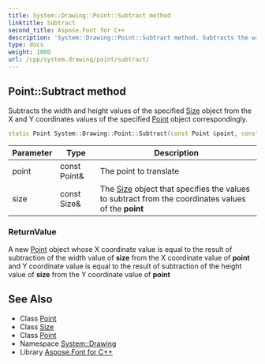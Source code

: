 ```yaml
---
title: System::Drawing::Point::Subtract method
linktitle: Subtract
second_title: Aspose.Font for C++
description: 'System::Drawing::Point::Subtract method. Subtracts the width and height values of the specified Size object from the X and Y coordinates values of the specified Point object correspondingly in C++.'
type: docs
weight: 1800
url: /cpp/system.drawing/point/subtract/
---
```

## Point::Subtract method


Subtracts the width and height values of the specified [Size](../../size/) object from the X and Y coordinates values of the specified [Point](../) object correspondingly.

```cpp
static Point System::Drawing::Point::Subtract(const Point &point, const Size &size)
```


| Parameter | Type | Description |
| --- | --- | --- |
| point | const Point\& | The point to translate |
| size | const Size\& | The [Size](../../size/) object that specifies the values to subtract from the coordinates values of the **point** |

### ReturnValue

A new [Point](../) object whose X coordinate value is equal to the result of subtraction of the width value of **size** from the X coordinate value of **point** and Y coordinate value is equal to the result of subtraction of the height value of **size** from the Y coordinate value of **point**

## See Also

* Class [Point](../)
* Class [Size](../../size/)
* Class [Point](../)
* Namespace [System::Drawing](../../)
* Library [Aspose.Font for C++](../../../)
